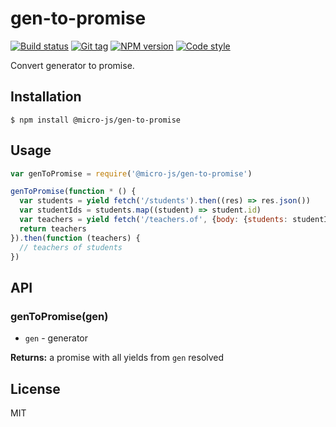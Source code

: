 
# gen-to-promise

[![Build status][travis-image]][travis-url]
[![Git tag][git-image]][git-url]
[![NPM version][npm-image]][npm-url]
[![Code style][standard-image]][standard-url]

Convert generator to promise.

## Installation

    $ npm install @micro-js/gen-to-promise

## Usage

```js
var genToPromise = require('@micro-js/gen-to-promise')

genToPromise(function * () {
  var students = yield fetch('/students').then((res) => res.json())
  var studentIds = students.map((student) => student.id)
  var teachers = yield fetch('/teachers.of', {body: {students: studentIds}}).then((res) => res.json())
  return teachers
}).then(function (teachers) {
  // teachers of students
})

```

## API

### genToPromise(gen)

- `gen` - generator

**Returns:** a promise with all yields from `gen` resolved

## License

MIT

[travis-image]: https://img.shields.io/travis/micro-js/gen-to-promise.svg?style=flat-square
[travis-url]: https://travis-ci.org/micro-js/gen-to-promise
[git-image]: https://img.shields.io/github/tag/micro-js/gen-to-promise.svg
[git-url]: https://github.com/micro-js/gen-to-promise
[standard-image]: https://img.shields.io/badge/code%20style-standard-brightgreen.svg?style=flat
[standard-url]: https://github.com/feross/standard
[npm-image]: https://img.shields.io/npm/v/@micro-js/gen-to-promise.svg?style=flat-square
[npm-url]: https://npmjs.org/package/@micro-js/gen-to-promise
